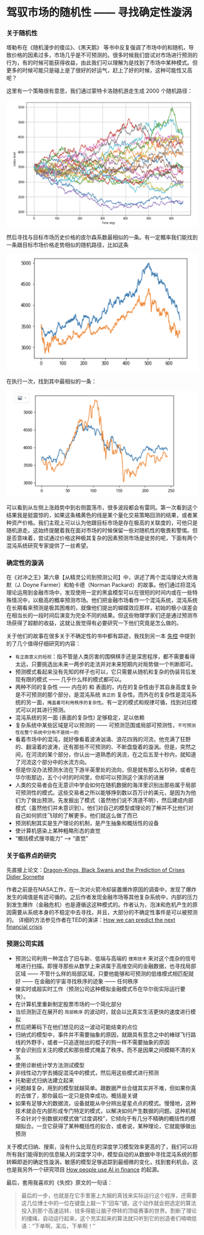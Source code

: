 # 驾驭市场的随机性 —— 寻找确定性漩涡

### 关于随机性

塔勒布在《随机漫步的傻瓜》、《黑天鹅》 等书中反复强调了市场中的和随机，导致价格的因素过多，市场几乎是不可预测的。很多时候我们尝试对市场进行预测的行为，有的时候可能获得收益，由此我们可以理解为是找到了市场中某种模式。但更多的时候可能只是碰上是了很好的好运气，赶上了好的时候，这种可能性又高呢？

这里有一个策略很有意思，我们通过蒙特卡洛随机游走生成 2000 个随机路径：

![](../images/01.png)

然后寻找与目标市场历史价格的皮尔森系数最相似的一条。有一定概率我们能找到一条跟目标市场价格走势相似的随机路径，比如这条

![](../images/02.png)

在执行一次，找到其中最相似的一条：

![](../images/03.png)

可以看到从左侧上涨趋势中到右侧震荡市，很多波段都会有雷同。第一次看到这个结果我是挺震惊的，如果这条橘黄色的线是某个量化交易策略回测的结果，或者某种资产价格。我们主观上可以认为他跟目标市场是存在极高的关联度的，可他只是随机游走。这始终提醒着我在面对市场的时候保留一些对随机性的敬畏和警惕。但是否意味着，尝试通过价格这种极其复杂的因素预测市场是徒劳的呢，下面有两个混沌系统研究专家提供了一丝希望。

### 确定性的漩涡

在《对冲之王》第六章【从精灵公司到预测公司】中，讲述了两个混沌理论大师海默（J. Doyne Farmer）和帕卡德（Norman Packard）的故事。他们通过将混沌理论运用到金融市场中，发现使用一定的黑盒模型可以在很短的时间内或在一些特殊情况中，以极高的概率预测市场。他们把金融市场看作一个混沌系统，混沌系统在长期看来预测是极其困难的，就像他们提出的蝴蝶效应那样，初始的极小误差会在相当长的一段时间后演变为完全不同的结果。但这些物理学家们还是通过预测市场获得了超额的收益，这就让我觉得有必要研究一下他们究竟是怎么做的。

关于他们的故事在很多关于不确定性的书中都有踪迹，我找到另一本 [失控](http://www.bidutuijian.com/books/shikong/155.html) 中提到的了几个值得仔细研究的内容：

- `有正面意义的短视`：指不管是人类厉害的围棋棋手还是深思程序，都不需要看得太远，只要挑选出未来一两步的走法并对未来短期内对局势做一个判断即可。
- 预测模式看起来没有先知的样子也可以，它只需要从随机和复杂的伪装背后发现有限的模式 —— 几乎什么样的模式都可以。
- 两种不同的复杂性 —— 内在的 和 表面的，内在的复杂性由于其自身高度复杂是不可预测的那个部分，是混沌系统 `真正的` 复杂性。而外在的复杂性是混沌系统的另一面，`掩盖着可利用秩序的复杂性`。有一定的模式和规律可循，找到对应模式可以对其进行预测。
- 混沌系统的另一面 (表面的复杂性) 足够稳定，足以依赖
- 复杂系统中某些区域是可以预测的 —— 可预测范围或局部可预测性，`不可预测性在整个系统中分布不是统一的`
- 看着市场中的混沌，就好像看着波涛汹涌、浪花四溅的河流，他充满了狂野的、翻滚着的波涛，还有那些不可预测的、不断盘旋着的漩涡。但是，突然之间，在河流的某个部分，你认出一道熟悉的涡流，在之后五至十秒内，就知道了河流这个部分中的水流方向。
- 但是你没办法预测水流在下游半英里处的流向，但是就有那么五秒钟，或者在华尔街那边，五个小时的时间里，你却可以预测这个演示的进展
- 人类的交易者会在无意识中学会如何在随机数据的海洋里识别出那些属于局部可预测性的模式。这些交易者之所以能够挣到数以百万计的美元，是因为为他们为了做出预测，先发掘出了模式（虽然他们说不清道不明），然后建成内部模式（虽然他们并未意识到）。他们对自己的模型或理论的了解并不比他们对自己如何抓住飞球的了解更多。他们就这么做了而已
- 预测机制其实是生产理论的机制，是产生抽象和概括性的设备
- 使计算机感染上某种粗略形态的直觉
- “概括模式搜寻能力” ——> “直觉”

### 关于临界点的研究

先直接上论文：[Dragon-Kings, Black Swans and the Prediction of Crises Didier Sornette](https://arxiv.org/pdf/0907.4290.pdf)

作者之前是在NASA工作，在一次对火箭冷却装置爆炸原因的调查中，发现了爆炸发生的阈值是有迹可循的。之后作者发现金融市场等其他复杂系统中，内部的压力到发生爆炸（金融危机）也是遵循这这种模式的。作者认为，泡沫和危机产生的原因需要从系统本身的不稳定中去寻找，并且，大部分的不确定性事件是可以被预测的。
详细的方法参见作者在TED的演讲：[How we can predict the next financial crisis](https://www.ted.com/talks/didier_sornette_how_we_can_predict_the_next_financial_crisis/transcript)

### 预测公司实践

- 预测公司利用一种混合了旧与新、低端与高端的 `搜索技术` 来对这个庞杂的信号堆进行扫描。即搜寻那些从数学上来讲属于高维空间的金融数据，也寻找局部区域 —— 不管什么样的局部区域，只要他能够和可预测的低维模式相匹配就好 —— 在金融的宇宙寻找秩序的迹象 —— 任何秩序
- 做实时或超实时工作（预测公司这种模拟金融模式币在华尔街实际运行要快）。
- 在计算机里重新制定股票市场的一个简化部分
- 当侦测到正在展开的 `局部秩序` 的波动时，就会以比真实生活更快的速度进行模拟
- 然后把筹码下在他们想见的这一波动可能结束的点位
- 归纳式的模型中，事件并不需要抽象的原因，就跟具有意念之中的棒球飞行路线的外野手，或者一只追逐抛出的棍子的狗一样不需要抽象的原因
- 学会识别应关注的模式和那些模式掩盖了秩序。而不是因果之间模糊不清的关系
- 使用诊断统计学方法测试模型
- 非线性动力学去捕捉混沌中的模式，然后用这些模式进行预测
- 托勒密式归纳法建立起来
- 问题越复杂，用到的模型就越简单。跟数据严丝合缝其实并不难，但如果你真的去做了，那你最后一定只是侥幸成功。概括是关键
- 如果有足够大的数据流，设备就能从中分辨出星星点点的模式。慢慢地，这种技术就会在内部形成专门特定的模式，以解决如何产生数据的问题。这种机械不会针对个别数据对模式做“过度调校”，它倾向于有几分不精确的概括性的模煳拟合。一旦它获得了某种概括性的拟合，或者说，某种理论，它就能够做出预测

关于模式归纳、搜索，没有什么比现在的深度学习模型效率更高的了，我们可以将所有我们能得到的信息输入的深度学习中，模型自动的从数据中寻找混沌系统的那转瞬即逝的确定性漩涡，敏感的模型足够追踪到最细微的变化，找到套利机会。这也是我另外一个研究项目 [How people use AI in finance](https://github.com/georgezouq/awosome-ai-bot-in-social-media) 的起源。

最后，套用我喜欢的《失控》原文的一句话：

> 最后的一步，也就是在它手里塞上大捆的真钱来实际运行这个程序，还需要这几位博士中的一位在键盘上敲一下“回车”键。这个动作就会把选定的算法投入到那个高速运转、钱多得能让脑子停转的顶级赛事的世界。割断了理论的缰绳，自动运行起来，这个充实起来的算法就只听到它的创造者们喃喃低语：“下单啊，呆瓜，下单啊！”
